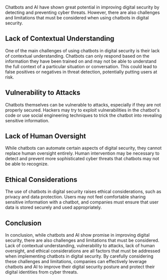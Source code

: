 
Chatbots and AI have shown great potential in improving digital security by detecting and preventing cyber threats. However, there are also challenges and limitations that must be considered when using chatbots in digital security.

Lack of Contextual Understanding
--------------------------------

One of the main challenges of using chatbots in digital security is their lack of contextual understanding. Chatbots can only respond based on the information they have been trained on and may not be able to understand the full context of a particular situation or conversation. This could lead to false positives or negatives in threat detection, potentially putting users at risk.

Vulnerability to Attacks
------------------------

Chatbots themselves can be vulnerable to attacks, especially if they are not properly secured. Hackers may try to exploit vulnerabilities in the chatbot's code or use social engineering techniques to trick the chatbot into revealing sensitive information.

Lack of Human Oversight
-----------------------

While chatbots can automate certain aspects of digital security, they cannot replace human oversight entirely. Human intervention may be necessary to detect and prevent more sophisticated cyber threats that chatbots may not be able to recognize.

Ethical Considerations
----------------------

The use of chatbots in digital security raises ethical considerations, such as privacy and data protection. Users may not feel comfortable sharing sensitive information with a chatbot, and companies must ensure that user data is stored securely and used appropriately.

Conclusion
----------

In conclusion, while chatbots and AI show promise in improving digital security, there are also challenges and limitations that must be considered. Lack of contextual understanding, vulnerability to attacks, lack of human oversight, and ethical considerations are all factors that must be addressed when implementing chatbots in digital security. By carefully considering these challenges and limitations, companies can effectively leverage chatbots and AI to improve their digital security posture and protect their digital identities from cyber threats.
